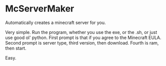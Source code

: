 # McServerMaker
Automatically creates a minecraft server for you.

Very simple. Run the program, whether you use the exe, or the .sh, or just use good ol' python.
First prompt is that if you agree to the Minecraft EULA.
Second prompt is server type, third version, then download.
Fourth is ram, then start.

Easy.
